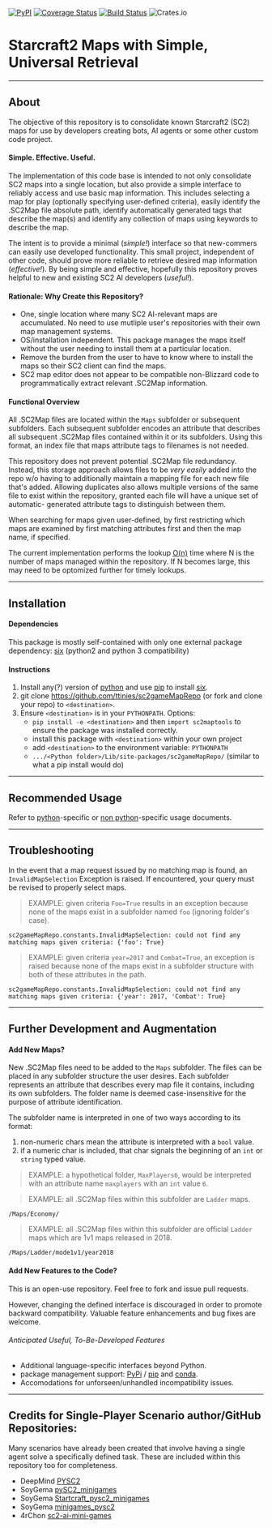 [![PyPI](https://img.shields.io/pypi/v/sc2gameMapRepo.svg)](https://pypi.org/project/sc2gameMapRepo/)
[![Coverage Status](https://coveralls.io/repos/github/ttinies/sc2gameMapRepo/badge.svg?branch=master)](https://coveralls.io/github/ttinies/sc2gameMapRepo?branch=master)
[![Build Status](https://travis-ci.org/ttinies/sc2gameMapRepo.svg?branch=master)](https://travis-ci.org/ttinies/sc2gameMapRepo)
![Crates.io](https://img.shields.io/crates/l/rustc-serialize.svg)

# Starcraft2 Maps with Simple, Universal Retrieval 

---
## About

The objective of this repository is to consolidate known Starcraft2 (SC2) maps
for use by developers creating bots, AI agents or some other custom code
project.

#### Simple. Effective. Useful.   

The implementation of this code base is intended to not only consolidate SC2
maps into a single location, but also provide a simple interface to reliably
access and use basic map information.  This includes selecting a map for
play (optionally specifying user-defined criteria), easily identify the .SC2Map
file absolute path, identify automatically generated tags that describe the
map(s) and identify any collection of maps using keywords to describe the map.

The intent is to provide a minimal (*simple!*) interface so that new-commers
can easily use developed functionality. This small project, independent of
other code, should prove more reliable to retrieve desired map information
(*effective!*). By being simple and effective, hopefully this repository proves
helpful to new and existing SC2 AI developers (*useful!*). 

#### Rationale: Why Create this Repository?

* One, single location where many SC2 AI-relevant maps are accumulated.  No need to use mutliple user's repositories with their own map management systems.
* OS/installation independent.  This package manages the maps itself without the user needing to install them at a particular location.
* Remove the burden from the user to have to know where to install the maps so their SC2 client can find the maps.
* SC2 map editor does not appear to be compatible non-Blizzard code to programmatically extract relevant .SC2Map information.

#### Functional Overview

All .SC2Map files are located within the `Maps` subfolder or subsequent
subfolders. Each subsequent subfolder encodes an attribute that describes all
subsequent .SC2Map files contained within it or its subfolders. Using this
format, an index file that maps attribute tags to filenames is not needed.

This repository does not prevent potential .SC2Map file redundancy.  Instead,
this storage approach allows files to be _very easily_ added into the repo w/o
having to additionally maintain a mapping file for each new file that's added.
Allowing duplicates also allows multiple versions of the same file to exist
within the repository, granted each file will have a unique set of automatic-
generated attribute tags to distinguish between them.

When searching for maps given user-defined, by first restricting which maps are
examined by first matching attributes first and then the map name, if specified. 

The current implementation performs the lookup [O(n)](https://en.wikipedia.org/wiki/Big_O_notation) time where N is the number
of maps managed within the repository.  If N becomes large, this may need to
be optomized further for timely lookups.

---
## Installation

#### Dependencies

This package is mostly self-contained with only one external package
dependency: [six](https://pypi.org/project/six/) (python2 and python 3 compatibility)

#### Instructions

1. Install any(?) version of [python](https://www.python.org/downloads/) and use [pip](https://pypi.org/project/pip/) to install [six](https://pypi.org/project/six/).
2. git clone https://github.com/ttinies/sc2gameMapRepo (or fork and clone your repo) to `<destination>`.
3. Ensure `<destination>` is in your `PYTHONPATH`.  Options:
   * `pip install -e <destination>` and then `import sc2maptools` to ensure the package was installed correctly.
   * install this package with `<destination>` within your own project
   * add `<destination>` to the environment variable: `PYTHONPATH`
   * `.../<Python folder>/Lib/site-packages/sc2gameMapRepo/` (similar to what a pip install would do)

---
## Recommended Usage

Refer to [python](https://github.com/ttinies/sc2gameMapRepo/blob/master/USAGE_PYTHON.md)-specific or [non python](https://github.com/ttinies/sc2gameMapRepo/blob/master/USAGE_NON_PYTHON.md)-specific usage documents.

---
## Troubleshooting

In the event that a map request issued by no matching map is found, an
`InvalidMapSelection` Exception is raised.  If encountered, your query must be
revised to properly select maps.

> EXAMPLE: given criteria `Foo=True` results in an exception because none of the
> maps exist in a subfolder named `foo` (ignoring folder's case).

`sc2gameMapRepo.constants.InvalidMapSelection: could not find any matching maps given criteria: {'foo': True}`

> EXAMPLE: given criteria `year=2017` and `Combat=True`, an exception is raised
> because none of the maps exist in a subfolder structure with both of these
> attributes in the path.

`sc2gameMapRepo.constants.InvalidMapSelection: could not find any matching maps given criteria: {'year': 2017, 'Combat': True}`

---
## Further Development and Augmentation

#### Add New Maps?

New .SC2Map files need to be added to the `Maps` subfolder.  The files can be
placed in any subfolder structure the user desires.  Each subfolder represents
an attribute that describes every map file it contains, including its own
subfolders.  The folder name is deemed case-insensitive for the purpose of
attribute identification.

The subfolder name is interpreted in one of two ways according to its format:
1. non-numeric chars mean the attribute is interpreted with a `bool` value.
2. if a numeric char is included, that char signals the beginning of an `int` or `string` typed value.

> EXAMPLE: a hypothetical folder, `MaxPlayers6`, would be interpreted with an
> attribute name `maxplayers` with an `int` value `6`.

> EXAMPLE: all .SC2Map files within this subfolder are `Ladder` maps. 

`/Maps/Economy/`

> EXAMPLE: all .SC2Map files within this subfolder are official `Ladder` maps
> which are 1v1 maps released in 2018. 

`/Maps/Ladder/mode1v1/year2018`

#### Add New Features to the Code?

This is an open-use repository.  Feel free to fork and issue pull requests.

However, changing the defined interface is discouraged in order to promote
backward compatibility.  Valuable feature enhancements and bug fixes are
welcome.

###### Anticipated Useful, To-Be-Developed Features

* Additional language-specific interfaces beyond Python.
* package management support: [PyPi](https://pypi.org/) / [pip](https://pypi.org/project/pip/) and [conda](https://www.anaconda.com/what-is-anaconda/).
* Accomodations for unforseen/unhandled incompatibility issues.

---
## Credits for Single-Player Scenario author/GitHub Repositories:

Many scenarios have already been created that involve having a single agent
solve a specifically defined task.  These are included within this repository
too for completeness.

* DeepMind [PYSC2](https://github.com/deepmind/pysc2/blob/master/README.md)
* SoyGema  [pySC2_minigames](https://github.com/SoyGema/pySC2_minigames/blob/master/README.md)
* SoyGema  [Startcraft_pysc2_minigames](https://github.com/SoyGema/Startcraft_pysc2_minigames)
* SoyGema  [minigames_pysc2](https://github.com/SoyGema/minigames_pysc2)
* 4rChon   [sc2-ai-mini-games](https://github.com/4rChon/sc2-ai-mini-games/blob/master/README.md)

